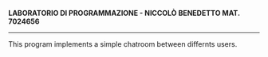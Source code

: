 **LABORATORIO DI PROGRAMMAZIONE - NICCOLÒ BENEDETTO MAT. 7024656**
_______________________________________________

This program implements a simple chatroom between differnts users.

